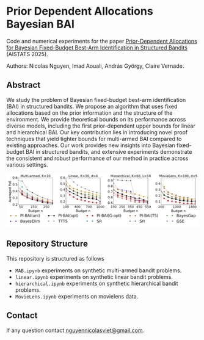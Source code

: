 # Prior Dependent Allocations Bayesian BAI
Code and numerical experiments for the paper [Prior-Dependent Allocations for Bayesian Fixed-Budget Best-Arm Identification in Structured Bandits](https://arxiv.org/pdf/2402.05878) (AISTATS 2025).

Authors: Nicolas Nguyen, Imad Aouali, András György, Claire Vernade.


## Abstract
We study the problem of Bayesian fixed-budget best-arm identification (BAI) in structured bandits. We propose an algorithm that uses fixed allocations based on the prior information and the structure of the environment. We provide theoretical bounds on its performance across diverse models, including the first prior-dependent upper bounds for linear and hierarchical BAI. Our key contribution lies in introducing novel proof techniques that yield tighter bounds for multi-armed BAI compared to existing approaches. Our work provides new insights into Bayesian fixed-budget BAI in structured bandits, and extensive experiments demonstrate the consistent and robust performance of our method in practice across various settings. 

![Comparison](error_bounds.jpg)

## Repository Structure
This repository is structured as follows
- `MAB.ipynb`
experiments on synthetic multi-armed bandit problems.
- `linear.ipynb`
experiments on synthetic linear bandit problems.
- `hierarchical.ipynb`
experiments on synthetic hierarchical bandit problems.
- `MovieLens.ipynb`
experiments on movielens data.

## Contact
If any question contact nguyennicolasviet@gmail.com.
